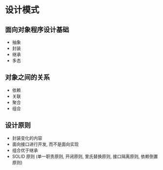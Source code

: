 # 设计模式

## 面向对象程序设计基础

- 抽象
- 封装
- 继承
- 多态

## 对象之间的关系

- 依赖
- 关联
- 聚合
- 组合

## 设计原则

- 封装变化的内容
- 面向接口进行开发, 而不是面向实现
- 组合优于继承
- SOLID 原则 (单一职责原则, 开闭原则, 里氏替换原则, 接口隔离原则, 依赖倒置原则)
